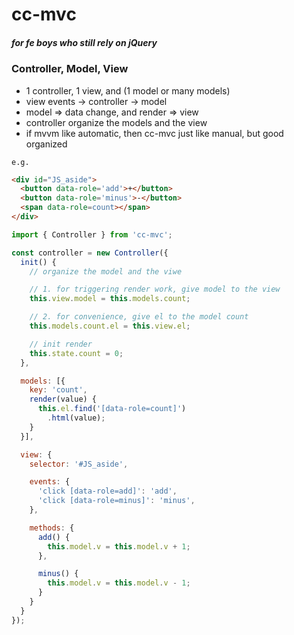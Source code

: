 # cc-mvc

##### for fe boys who still rely on jQuery

### Controller, Model, View
  - 1 controller, 1 view, and (1 model or many models)
  - view events -> controller -> model
  - model => data change, and render => view
  - controller organize the models and the view
  - if mvvm like automatic, then cc-mvc just like manual, but good organized

`e.g.`

```html
<div id="JS_aside">
  <button data-role='add'>+</button>
  <button data-role='minus'>-</button>
  <span data-role=count></span>
</div>

```

```javascript
import { Controller } from 'cc-mvc';

const controller = new Controller({
  init() {
    // organize the model and the viwe

    // 1. for triggering render work, give model to the view
    this.view.model = this.models.count;

    // 2. for convenience, give el to the model count
    this.models.count.el = this.view.el;

    // init render
    this.state.count = 0;
  },

  models: [{
    key: 'count',
    render(value) {
      this.el.find('[data-role=count]')
        .html(value);
    }
  }],

  view: {
    selector: '#JS_aside',

    events: {
      'click [data-role=add]': 'add',
      'click [data-role=minus]': 'minus',
    },

    methods: {
      add() {
        this.model.v = this.model.v + 1;
      },

      minus() {
        this.model.v = this.model.v - 1;
      }
    }
  }
});

```